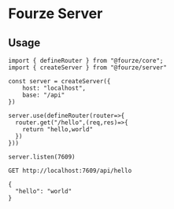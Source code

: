# Fourze Server

## Usage

```
import { defineRouter } from "@fourze/core";
import { createServer } from "@fourze/server"

const server = createServer({
    host: "localhost",
    base: "/api"
})

server.use(defineRouter(router=>{
  router.get("/hello",(req,res)=>{
    return "hello,world"
  })
}))

server.listen(7609)

```
` GET http://localhost:7609/api/hello `
```
{
  "hello": "world"
}
```
